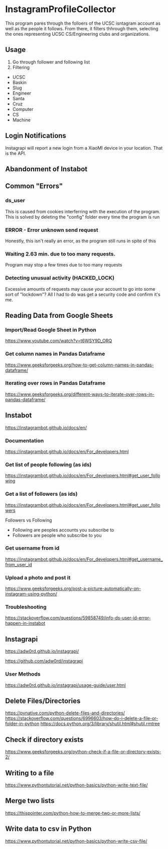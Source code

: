 # InstagramProfileCollector
This program pares through the folloers of the UCSC isntagram account as well as the people it follows. From there, it filters thhrough them, selecting the ones representing UCSC CS/Engineering clubs and organizations.

## Usage
1. Go through follower and following list
2. Filtering
- UCSC
- Baskin
- Slug
- Engineer
- Santa
- Cruz
- Computer
- CS
- Machine

## Login Notifications
Instagrapi will report a new login from a XiaoMI device in your location. That is the API.

## Abandonment of Instabot

## Common "Errors"
### ds_user
This is caused from cookies interferring with the execution of the program. This is solved by deleting the "config" folder every time the program is run

### ERROR - Error unknown send request
Honestly, this isn't really an error, as the program still runs in spite of this

### Waiting 2.63 min. due to too many requests.
Program may stop a few times due to too many requests

### Detecting unusual activity (HACKED_LOCK)
Excessive amounts of requests may cause your account to go into some sort of "lockdown"? All I had to do was get a security code and confirm it's me.


## Reading Data from Google Sheets
### Import/Read Google Sheet in Python
https://www.youtube.com/watch?v=t6WSY9D_ORQ

### Get column names in Pandas Dataframe
https://www.geeksforgeeks.org/how-to-get-column-names-in-pandas-dataframe/

### Iterating over rows in Pandas Dataframe
https://www.geeksforgeeks.org/different-ways-to-iterate-over-rows-in-pandas-dataframe/

## Instabot
https://instagrambot.github.io/docs/en/

### Documentation
https://instagrambot.github.io/docs/en/For_developers.html

### Get list of people following (as ids)
https://instagrambot.github.io/docs/en/For_developers.html#get_user_following

### Get a list of followers (as ids)
https://instagrambot.github.io/docs/en/For_developers.html#get_user_followers

Followers vs Following
- Following are peoples accounts you subscribe to
- Followers are people who subscribe to you

### Get username from id
https://instagrambot.github.io/docs/en/For_developers.html#get_username_from_user_id


### Upload a photo and post it
https://www.geeksforgeeks.org/post-a-picture-automatically-on-instagram-using-python/

### Troubleshooting
https://stackoverflow.com/questions/59858749/info-ds-user-id-error-happen-in-instabot

## Instagrapi
https://adw0rd.github.io/instagrapi/

https://github.com/adw0rd/instagrapi

### User Methods
https://adw0rd.github.io/instagrapi/usage-guide/user.html

## Delete Files/Directories
https://pynative.com/python-delete-files-and-directories/
https://stackoverflow.com/questions/6996603/how-do-i-delete-a-file-or-folder-in-python
https://docs.python.org/3/library/shutil.html#shutil.rmtree

## Check if directory exists
https://www.geeksforgeeks.org/python-check-if-a-file-or-directory-exists-2/

## Writing to a file
https://www.pythontutorial.net/python-basics/python-write-text-file/

## Merge two lists
https://thispointer.com/python-how-to-merge-two-or-more-lists/

## Write data to csv in Python
https://www.pythontutorial.net/python-basics/python-write-csv-file/